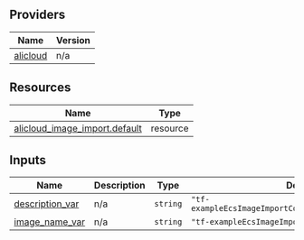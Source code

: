 <!-- BEGIN_TF_DOCS -->
## Providers

| Name | Version |
|------|---------|
| <a name="provider_alicloud"></a> [alicloud](#provider\_alicloud) | n/a |

## Resources

| Name | Type |
|------|------|
| [alicloud_image_import.default](https://registry.terraform.io/providers/hashicorp/alicloud/latest/docs/resources/image_import) | resource |

## Inputs

| Name | Description | Type | Default | Required |
|------|-------------|------|---------|:--------:|
| <a name="input_description_var"></a> [description\_var](#input\_description\_var) | n/a | `string` | `"tf-exampleEcsImageImportConfigBasic4717description"` | no |
| <a name="input_image_name_var"></a> [image\_name\_var](#input\_image\_name\_var) | n/a | `string` | `"tf-exampleEcsImageImportConfigBasic4717"` | no |
<!-- END_TF_DOCS -->    